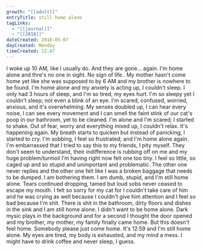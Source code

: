 ```yaml
---
growth: "[[adult]]"
entryTitle: still home alone
tagLinks:
  - "[[journal]]"
  - "[[2018]]"
dateCreated: 2018-05-07
dayCreated: Monday
timeCreated: 12:47
---
```

I woke up 10 AM, like I usually do. And they are gone... again. I'm home alone and thre's no one in sight. No sign of life.. My mother hasn't come home yet like she was supposed to by 6 AM and my brother is nowhere to be found. I'm home alone and my anxiety is acting up, I couldn't sleep. I only had 3 hours of sleep, and I'm so tired, my eyes hurt. I'm so sleepy yet I couldn't sleep; not even a blink of an eye. I'm scared, confused, worried, anxious, and it's overwhelming. My senses doubled up, I can hear every noise, I can see every movement and I can smell the faint stink of our cat's poop in our bathroom, yet to be cleaned. I'm alone and I'm scared; I started to shake. Out of fear, worry and everything mixed up, I couldn't relax. It's happening again. My breath starts to quicken but instead of panicking, I started to cry. I'm sobbing, I feel so frustrated; and I'm home alone again. I'm embarrassed that I tried to say this to my friends, I pity myself. They don't seem to understand, their indifference is rubbing off on me and my huge problem/turmoil I'm having right now felt one too tiny. I feel so little, so caged up and so stupid and unimportant and problematic. The other one never replies and the other one felt like I was a broken baggage that needs to be dumped. I am bothering them. I am dumb, stupid, and I'm still home alone. Tears continued dropping, tamed but loud sobs never ceased to escape my mouth. I felt so sorry for my cat for I couldn't take care of him and he was crying as well because I couldn't give him attention and I feel so bad because I'm shit. There is shit in the bathroom, dirty floors and dishes in the sink and I am still home alone. I didn't want to be home alone. Dark mysic plays in the background and for a second I thought the door opened and my brother, my mother, my family finally came home. But this doesn't feel home. Somebody please just come home. It's 12:59 and I'm still home alone. My eyes are tired, my body is exhausted, and my mind a mess. I might have to drink coffee and never sleep, I guess.